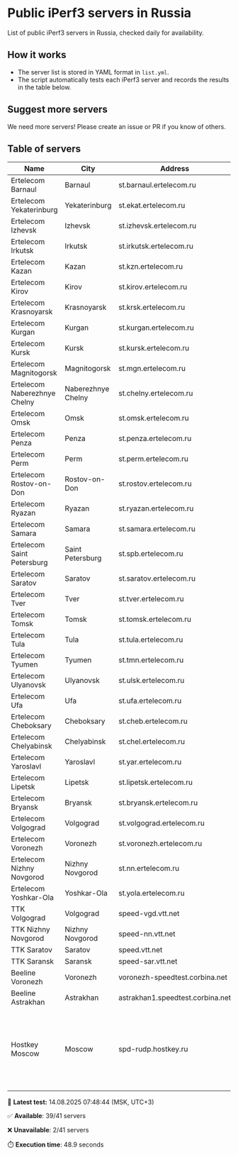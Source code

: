 # Public iPerf3 servers in Russia

List of public iPerf3 servers in Russia, checked daily for availability.

## How it works
- The server list is stored in YAML format in `list.yml`.
- The script automatically tests each iPerf3 server and records the results in the table below.

## Suggest more servers
We need more servers! Please create an issue or PR if you know of others.

## Table of servers

| Name | City | Address | Port | Status |
|------|------|---------|------|--------|
| Ertelecom Barnaul | Barnaul | st.barnaul.ertelecom.ru | 5201 | ❌ |
| Ertelecom Yekaterinburg | Yekaterinburg | st.ekat.ertelecom.ru | 5201 | ✅ |
| Ertelecom Izhevsk | Izhevsk | st.izhevsk.ertelecom.ru | 5201 | ✅ |
| Ertelecom Irkutsk | Irkutsk | st.irkutsk.ertelecom.ru | 5201 | ✅ |
| Ertelecom Kazan | Kazan | st.kzn.ertelecom.ru | 5201 | ✅ |
| Ertelecom Kirov | Kirov | st.kirov.ertelecom.ru | 5201 | ✅ |
| Ertelecom Krasnoyarsk | Krasnoyarsk | st.krsk.ertelecom.ru | 5201 | ✅ |
| Ertelecom Kurgan | Kurgan | st.kurgan.ertelecom.ru | 5201 | ✅ |
| Ertelecom Kursk | Kursk | st.kursk.ertelecom.ru | 5201 | ✅ |
| Ertelecom Magnitogorsk | Magnitogorsk | st.mgn.ertelecom.ru | 5201 | ✅ |
| Ertelecom Naberezhnye Chelny | Naberezhnye Chelny | st.chelny.ertelecom.ru | 5201 | ✅ |
| Ertelecom Omsk | Omsk | st.omsk.ertelecom.ru | 5201 | ✅ |
| Ertelecom Penza | Penza | st.penza.ertelecom.ru | 5201 | ✅ |
| Ertelecom Perm | Perm | st.perm.ertelecom.ru | 5201 | ✅ |
| Ertelecom Rostov-on-Don | Rostov-on-Don | st.rostov.ertelecom.ru | 5201 | ✅ |
| Ertelecom Ryazan | Ryazan | st.ryazan.ertelecom.ru | 5201 | ✅ |
| Ertelecom Samara | Samara | st.samara.ertelecom.ru | 5201 | ✅ |
| Ertelecom Saint Petersburg | Saint Petersburg | st.spb.ertelecom.ru | 5201 | ✅ |
| Ertelecom Saratov | Saratov | st.saratov.ertelecom.ru | 5201 | ✅ |
| Ertelecom Tver | Tver | st.tver.ertelecom.ru | 5201 | ✅ |
| Ertelecom Tomsk | Tomsk | st.tomsk.ertelecom.ru | 5201 | ✅ |
| Ertelecom Tula | Tula | st.tula.ertelecom.ru | 5201 | ❌ |
| Ertelecom Tyumen | Tyumen | st.tmn.ertelecom.ru | 5201 | ✅ |
| Ertelecom Ulyanovsk | Ulyanovsk | st.ulsk.ertelecom.ru | 5201 | ✅ |
| Ertelecom Ufa | Ufa | st.ufa.ertelecom.ru | 5201 | ✅ |
| Ertelecom Cheboksary | Cheboksary | st.cheb.ertelecom.ru | 5201 | ✅ |
| Ertelecom Chelyabinsk | Chelyabinsk | st.chel.ertelecom.ru | 5201 | ✅ |
| Ertelecom Yaroslavl | Yaroslavl | st.yar.ertelecom.ru | 5201 | ✅ |
| Ertelecom Lipetsk | Lipetsk | st.lipetsk.ertelecom.ru | 5201 | ✅ |
| Ertelecom Bryansk | Bryansk | st.bryansk.ertelecom.ru | 5201 | ✅ |
| Ertelecom Volgograd | Volgograd | st.volgograd.ertelecom.ru | 5201 | ✅ |
| Ertelecom Voronezh | Voronezh | st.voronezh.ertelecom.ru | 5201 | ✅ |
| Ertelecom Nizhny Novgorod | Nizhny Novgorod | st.nn.ertelecom.ru | 5201 | ✅ |
| Ertelecom Yoshkar-Ola | Yoshkar-Ola | st.yola.ertelecom.ru | 5201 | ✅ |
| TTK Volgograd | Volgograd | speed-vgd.vtt.net | 5201 | ✅ |
| TTK Nizhny Novgorod | Nizhny Novgorod | speed-nn.vtt.net | 5201 | ✅ |
| TTK Saratov | Saratov | speed.vtt.net | 5201 | ✅ |
| TTK Saransk | Saransk | speed-sar.vtt.net | 5201 | ✅ |
| Beeline Voronezh | Voronezh | voronezh-speedtest.corbina.net | 5201 | ✅ |
| Beeline Astrakhan | Astrakhan | astrakhan1.speedtest.corbina.net | 5201 | ✅ |
| Hostkey Moscow | Moscow | spd-rudp.hostkey.ru | 5201<br>5202<br>5203<br>5204<br>5205<br>5206<br>5207<br>5208<br>5209 | ✅ |

📅 **Latest test:** 14.08.2025 07:48:44 (MSK, UTC+3)

✅ **Available**: 39/41 servers

❌ **Unavailable**: 2/41 servers

⏱️ **Execution time**: 48.9 seconds

